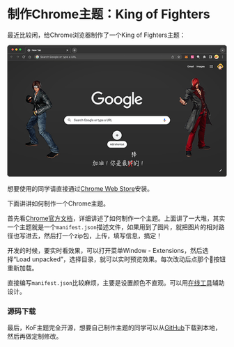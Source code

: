 # 制作Chrome主题：King of Fighters

最近比较闲，给Chrome浏览器制作了一个King of Fighters主题：

![kof-theme](king-of-fighter.png)

想要使用的同学请直接通过[Chrome Web Store](https://chrome.google.com/webstore/detail/king-of-fighters/oefdghgnklmkmgnckeimonhmodogmdbh)安装。

下面讲讲如何制作一个Chrome主题。

首先看[Chrome官方文档](https://developer.chrome.com/docs/extensions/mv3/themes/)，详细讲述了如何制作一个主题。上面讲了一大堆，其实一个主题就是一个`manifest.json`描述文件，如果用到了图片，就把图片的相对路径也写进去，然后打一个zip包，上传，填写信息，搞定！

开发的时候，要实时看效果，可以打开菜单Window - Extensions，然后选择“Load unpacked”，选择目录，就可以实时预览效果。每次改动后点那个🔄按钮重新加载。

直接编写`manifest.json`比较麻烦，主要是设置颜色不直观。可以用[在线工具](https://www.themebeta.com/chrome-theme-creator-online.html)辅助设计。

### 源码下载

最后，KoF主题完全开源，想要自己制作主题的同学可以从[GitHub](https://github.com/michaelliao/kof-chrome-theme)下载到本地，然后再做定制修改。
